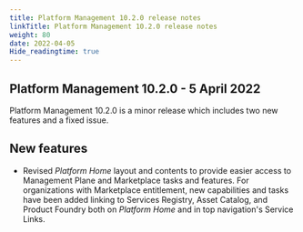 ```yaml
---
title: Platform Management 10.2.0 release notes
linkTitle: Platform Management 10.2.0 release notes
weight: 80
date: 2022-04-05
Hide_readingtime: true
---
```


## Platform Management 10.2.0 - 5 April 2022

Platform Management 10.2.0 is a minor release which includes two new features and a fixed issue.

## New features

* Revised _Platform Home_ layout and contents to provide easier access to Management Plane and Marketplace tasks and features. For organizations with Marketplace entitlement, new capabilities and tasks have been added linking to Services Registry, Asset Catalog, and Product Foundry both on _Platform Home_ and in top navigation's Service Links.
